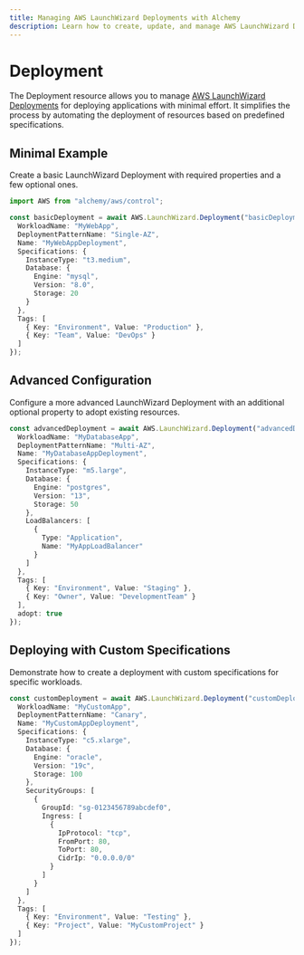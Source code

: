 ```yaml
---
title: Managing AWS LaunchWizard Deployments with Alchemy
description: Learn how to create, update, and manage AWS LaunchWizard Deployments using Alchemy Cloud Control.
---
```


# Deployment

The Deployment resource allows you to manage [AWS LaunchWizard Deployments](https://docs.aws.amazon.com/launchwizard/latest/userguide/) for deploying applications with minimal effort. It simplifies the process by automating the deployment of resources based on predefined specifications.

## Minimal Example

Create a basic LaunchWizard Deployment with required properties and a few optional ones.

```ts
import AWS from "alchemy/aws/control";

const basicDeployment = await AWS.LaunchWizard.Deployment("basicDeployment", {
  WorkloadName: "MyWebApp",
  DeploymentPatternName: "Single-AZ",
  Name: "MyWebAppDeployment",
  Specifications: {
    InstanceType: "t3.medium",
    Database: {
      Engine: "mysql",
      Version: "8.0",
      Storage: 20
    }
  },
  Tags: [
    { Key: "Environment", Value: "Production" },
    { Key: "Team", Value: "DevOps" }
  ]
});
```

## Advanced Configuration

Configure a more advanced LaunchWizard Deployment with an additional optional property to adopt existing resources.

```ts
const advancedDeployment = await AWS.LaunchWizard.Deployment("advancedDeployment", {
  WorkloadName: "MyDatabaseApp",
  DeploymentPatternName: "Multi-AZ",
  Name: "MyDatabaseAppDeployment",
  Specifications: {
    InstanceType: "m5.large",
    Database: {
      Engine: "postgres",
      Version: "13",
      Storage: 50
    },
    LoadBalancers: [
      {
        Type: "Application",
        Name: "MyAppLoadBalancer"
      }
    ]
  },
  Tags: [
    { Key: "Environment", Value: "Staging" },
    { Key: "Owner", Value: "DevelopmentTeam" }
  ],
  adopt: true
});
```

## Deploying with Custom Specifications

Demonstrate how to create a deployment with custom specifications for specific workloads.

```ts
const customDeployment = await AWS.LaunchWizard.Deployment("customDeployment", {
  WorkloadName: "MyCustomApp",
  DeploymentPatternName: "Canary",
  Name: "MyCustomAppDeployment",
  Specifications: {
    InstanceType: "c5.xlarge",
    Database: {
      Engine: "oracle",
      Version: "19c",
      Storage: 100
    },
    SecurityGroups: [
      {
        GroupId: "sg-0123456789abcdef0",
        Ingress: [
          {
            IpProtocol: "tcp",
            FromPort: 80,
            ToPort: 80,
            CidrIp: "0.0.0.0/0"
          }
        ]
      }
    ]
  },
  Tags: [
    { Key: "Environment", Value: "Testing" },
    { Key: "Project", Value: "MyCustomProject" }
  ]
});
```